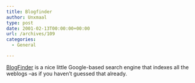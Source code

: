 ```yaml
---
title: Blogfinder
author: Unxmaal
type: post
date: 2001-02-13T00:00:00+00:00
url: /archives/109
categories:
  - General

---
```

<A HREF="http://www.blogfinder.com">BlogFinder</A> is a nice little Google-based search engine that indexes all the weblogs &#8211;as if you haven&#8217;t guessed that already.